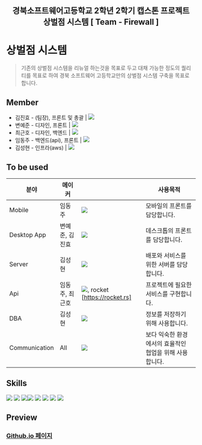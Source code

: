 <h2 align="middle">경북소프트웨어고등학교 2학년 2학기 캡스톤 프로젝트<br>상벌점 시스템 [ Team - Firewall ]</h2>

# 상벌점 시스템
> 기존의 상벌점 시스템을 리뉴얼 하는것을 목표로 두고 대채 가능한 정도의 퀄리티를 목표로 하여 경북 소프트웨어 고등학교만의 상벌점 시스템 구축을 목표로 합니다.

## Member
* 김진효 - (팀장), 프론트 및 총괄 | <a href="https://github.com/jinhyo-dev" target="_blank"><img src="https://img.shields.io/badge/GitHub-181717?style=flat-square&logo=GitHub&logoColor=white"/></a>
* 변예준 - 디자인, 프론트 | <a href="https://github.com/yejun178" target="_blank"><img src="https://img.shields.io/badge/GitHub-181717?style=flat-square&logo=GitHub&logoColor=white"/></a>
* 최근호 - 디자인, 백엔드 | <a href="https://github.com/cghsuw256" target="_blank"><img src="https://img.shields.io/badge/GitHub-181717?style=flat-square&logo=GitHub&logoColor=white"/></a>
* 임동주 - 백엔드(api), 프론트 | <a href="https://github.com/DocRAID" target="_blank"><img src="https://img.shields.io/badge/GitHub-181717?style=flat-square&logo=GitHub&logoColor=white"/></a>
* 김성현 - 인프라(aws) | <a href="https://github.com/HYUN-8265" target="_blank"><img src="https://img.shields.io/badge/GitHub-181717?style=flat-square&logo=GitHub&logoColor=white"/></a>

## To be used

| 분야 | 메이커 |  | 사용목적 |
| ---------------- | ---------------- | -------------------------- | ---------------- |
| Mobile  | 임동주 | <a href="https://ionicframework.com/"><img src="https://img.shields.io/badge/Ionic-3880FF?style=flat-square&logo=Ionic&logoColor=white"/></a> | 모바일의 프론트를 담당합니다. |
| Desktop App | 변예준, 김진효 | <a href="https://tauri.app/ko/"><img src="https://img.shields.io/badge/Tauri-FFC131?style=flat-square&logo=Tauri&logoColor=white"/></a>  | 데스크톱의 프론트를 담당합니다. |
| Server | 김성현 | <a href="https://docs.aws.amazon.com/"><img src="https://img.shields.io/badge/Amazon AWS-232F3E?style=flat-square&logo=Amazon AWS&logoColor=white"/></a> | 배포와 서비스를 위한 서버를 담당합니다. |
| Api | 임동주, 최근호 | <a href="https://www.npmjs.com/package/ts-node"><img src="https://img.shields.io/badge/ts-node-3178c6?style=flat-square&logo=ts-node&logoColor=white"/></a>, rocket [https://rocket.rs]| 프로젝트에 필요한 서비스를 구현합니다. |
| DBA | 김성현  | <a href="https://www.mysql.com/"><img src="https://img.shields.io/badge/MySql-4479A1?style=flat-square&logo=MySql&logoColor=white"/></a> | 정보를 저장하기 위해 사용합니다. |
| Communication | All | <a href="https://discord.com/"><img src="https://img.shields.io/badge/Discord-5865F2?style=flat-square&logo=Discord&logoColor=white"/></a> | 보다 익숙한 환경에서의 효율적인 협업을 위해 사용합니다. |

## Skills
<a href="https://html.com/" target="_blank"><img src="https://img.shields.io/badge/html-E34F26?style=for-the-badge&logo=html5&logoColor=white"></a>
<a href="https://www.w3.org/Style/CSS/Overview.en.html" target="_blank"><img src="https://img.shields.io/badge/css-1572B6?style=for-the-badge&logo=css3&logoColor=white"></a>
<a href="https://www.javascript.com/" target="_blank"><img src="https://img.shields.io/badge/javascript-F7DF1E?style=for-the-badge&logo=javascript&logoColor=black"></a><a href="https://ionicframework.com/"><img src="https://img.shields.io/badge/Ionic-3880FF?style=for-the-badge&logo=Ionic&logoColor=white"/></a>
<a href="https://tauri.app/ko/"><img src="https://img.shields.io/badge/Tauri-FFC131?style=for-the-badge&logo=Tauri&logoColor=white"/></a>
<a href="https://docs.aws.amazon.com/"><img src="https://img.shields.io/badge/Amazon AWS-232F3E?style=for-the-badge&logo=Amazon AWS&logoColor=white"/></a>
<a href="https://nodejs.org/en/"><img src="https://img.shields.io/badge/Node.js-339933?style=for-the-badge&logo=Node.js&logoColor=white"/></a>
<a href="https://www.mysql.com/"><img src="https://img.shields.io/badge/MySql-4479A1?style=for-the-badge&logo=MySql&logoColor=white"/></a>

## Preview

### [Github.io 페이지](https://team-firewall.github.io/preview/index.html)
